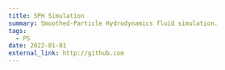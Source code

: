 ```yaml
---
title: SPH Simulation
summary: Smoothed-Particle Hydrodynamics fluid simulation.
tags:
  - PS
date: 2022-01-01
external_link: http://github.com
---
```

